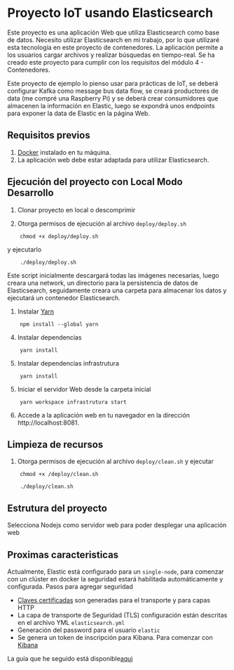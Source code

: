 # Proyecto IoT usando Elasticsearch

Este proyecto es una aplicación Web que utiliza Elasticsearch como base de datos. Necesito utilizar Elasticsearch en mi trabajo, por lo que utilizaré esta tecnología en este proyecto de contenedores. La aplicación permite a los usuarios cargar archivos y realizar búsquedas en tiempo-real. Se ha creado este proyecto para cumplir con los requisitos del módulo 4 - Contenedores.

Este proyecto de ejemplo lo pienso usar para prácticas de IoT, se deberá configurar Kafka como message bus data flow, se creará productores de data (me compré una Raspberry Pi) y se deberá crear consumidores que almacenen la información en Elastic, luego se expondrá unos endpoints para exponer la data de Elastic en la página Web.

## Requisitos previos

1. [Docker](https://docs.docker.com/engine/install/) instalado en tu máquina.
2. La aplicación web debe estar adaptada para utilizar Elasticsearch.

## Ejecución del proyecto con Local Modo Desarrollo

1. Clonar proyecto en local o descomprimir

2. Otorga permisos de ejecución al archivo `deploy/deploy.sh` 

```
    chmod +x deploy/deploy.sh
```
y ejecutarlo
```
    ./deploy/deploy.sh
```
Este script inicialmente descargará todas las imágenes necesarias, luego creara una network, un directorio para la persistencia de datos de Elasticsearch,  seguidamente creara una carpeta para almacenar los datos y ejecutará un contenedor Elasticsearch.

1. Instalar [Yarn](https://classic.yarnpkg.com/lang/en/docs/install/#mac-stable)

```
    npm install --global yarn
```
   
4. Instalar dependencias
```
    yarn install
```

5. Instalar dependencias infrastrutura
```
    yarn install
```

5. Iniciar el servidor Web desde la carpeta inicial

```
    yarn workspace infrastrutura start 
```
6. Accede a la aplicación web en tu navegador en la dirección http://localhost:8081. 

## Limpieza de recursos

1. Otorga permisos de ejecución al archivo `deploy/clean.sh` y ejecutar

```
    chmod +x /deploy/clean.sh
    
    ./deploy/clean.sh
```

## Estrutura del proyecto

Selecciona Nodejs como servidor web para poder desplegar una aplicación web

## Proximas caracteristicas

Actualmente, Elastic está configurado para un `single-node`, para comenzar con un clúster en docker la seguridad estará habilitada automáticamente y configurada. Pasos para agregar seguridad

- [Claves certificadas](https://www.elastic.co/guide/en/elasticsearch/reference/current/docker.html#elasticsearch-security-certificates) son generadas para el transporte y para capas HTTP 
- La capa de transporte de Seguridad (TLS) configuración están descritas en el archivo YML `elasticsearch.yml`
- Generación del password para el usuario `elastic`
- Se genera un token de inscripción para Kibana. Para comenzar con [Kibana](https://www.elastic.co/guide/en/kibana/8.7/docker.html)

La guía que he seguido está disponible[aqui](https://www.elastic.co/guide/en/elasticsearch/reference/current/docker.html)





